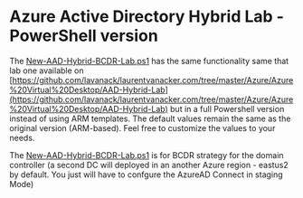 # Azure Active Directory Hybrid Lab - PowerShell version

The [New-AAD-Hybrid-BCDR-Lab.ps1](https://github.com/lavanack/laurentvanacker.com/blob/master/Azure/Azure%20Virtual%20Desktop/AAD-Hybrid-Lab%20-%20PowerShell/New-AAD-Hybrid-BCDR-Lab.ps1) has the same functionality same that lab one available on [https://github.com/lavanack/laurentvanacker.com/tree/master/Azure/Azure%20Virtual%20Desktop/AAD-Hybrid-Lab](https://github.com/lavanack/laurentvanacker.com/tree/master/Azure/Azure%20Virtual%20Desktop/AAD-Hybrid-Lab) but in a full Powershell version  instead of using ARM templates.
The default values remain the same as the original version (ARM-based). Feel free to customize the values to your needs.

The [New-AAD-Hybrid-BCDR-Lab.ps1](https://github.com/lavanack/laurentvanacker.com/blob/master/Azure/Azure%20Virtual%20Desktop/AAD-Hybrid-Lab%20-%20PowerShell/New-AAD-Hybrid-BCDR-Lab.ps1) is for BCDR strategy for the domain controller (a second DC will deployed in an another Azure region - eastus2 by default. You just will have to confgure the AzureAD Connect in staging Mode) 

